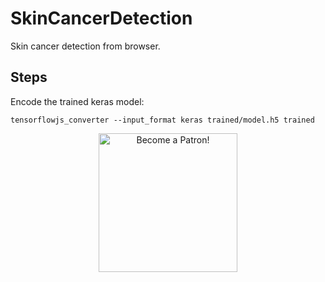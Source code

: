 # SkinCancerDetection

Skin cancer detection from browser.

## Steps

Encode the trained keras model:

```
tensorflowjs_converter --input_format keras trained/model.h5 trained
```

<p align="center"><a href="https://www.patreon.com/bePatron?u=17006186" data-patreon-widget-type="become-patron-button"><img width="222" class="img-responsive" alt="Become a Patron!" title="Become a Patron!" src="https://martinkondor.github.io/img/become_a_patron_button.png"></a></p>


